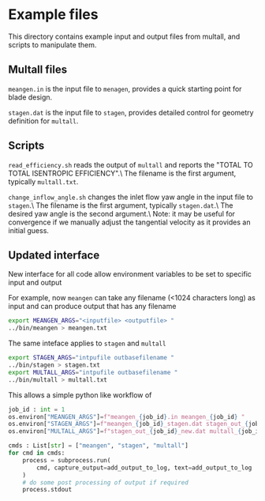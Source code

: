 # Example files

This directory contains example input and output files from multall,
and scripts to manipulate them.

## Multall files

`meangen.in` is the input file to `menagen`, provides a quick starting point
for blade design.

`stagen.dat` is the input file to `stagen`, provides detailed control for geometry
definition for `multall`.

## Scripts

`read_efficiency.sh` reads the output of `multall` and reports the
"TOTAL TO TOTAL ISENTROPIC EFFICIENCY".\\
The filename is the first argument, typically `multall.txt`.

`change_inflow_angle.sh` changes the inlet flow yaw angle in the input file to
`stagen`.\\
The filename is the first argument, typically `stagen.dat`.\\
The desired yaw angle is the second argument.\\
Note: it may be useful for convergence if we manually adjust the tangential
velocity as it provides an initial guess.


## Updated interface 

New interface for all code allow environment variables to be set to specific input and output

For example, now `meangen` can take any filename (<1024 characters long) as input and can produce output that has any filename
```bash
export MEANGEN_ARGS="<inputfile> <outputfile> "
../bin/meangen > meangen.txt
```

The same inteface applies to `stagen` and `multall`
```bash
export STAGEN_ARGS="intpufile outbasefilename "
../bin/stagen > stagen.txt
export MULTALL_ARGS="intpufile outbasefilename "
../bin/multall > multall.txt
```

This allows a simple python like workflow of 
```python
job_id : int = 1
os.environ["MEANGEN_ARGS"]=f"meangen_{job_id}.in meangen_{job_id} "
os.environ["STAGEN_ARGS"]=f"meangen_{job_id}_stagen.dat stagen_out_{job_id} "
os.environ["MULTALL_ARGS"]=f"stagen_out_{job_id}_new.dat multall_{job_id} "

cmds : List[str] = ["meangen", "stagen", "multall"]
for cmd in cmds:
    process = subprocess.run(
        cmd, capture_output=add_output_to_log, text=add_output_to_log
    )
    # do some post processing of output if required
    process.stdout
```
